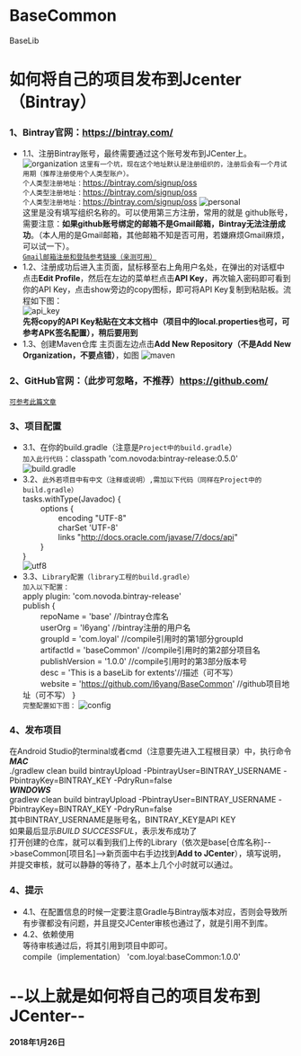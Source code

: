 # BaseCommon
BaseLib
# 如何将自己的项目发布到Jcenter（Bintray）
<!--##### 一、准备工作-->
### 1、Bintray官网：https://bintray.com/
* 1.1、注册Bintray账号，最终需要通过这个账号发布到JCenter上。
![organization](https://github.com/l6yang/BaseCommon/blob/master/images/organization.png?raw=true)
`这里有一个坑，现在这个地址默认是注册组织的，注册后会有一个月试用期（推荐注册使用个人类型账户）。`
<br>`个人类型注册地址：`https://bintray.com/signup/oss
<br>`个人类型注册地址：`https://bintray.com/signup/oss
<br>`个人类型注册地址：`https://bintray.com/signup/oss
![personal](https://github.com/l6yang/BaseCommon/blob/master/images/personal.png?raw=true)
<br>这里是没有填写组织名称的。可以使用第三方注册，常用的就是 github账号，需要注意：**如果github账号绑定的邮箱不是Gmail邮箱，Bintray无法注册成功**。（本人用的是Gmail邮箱，其他邮箱不知是否可用，若嫌麻烦Gmail麻烦，可以试一下）。
<br>[`Gmail邮箱注册和登陆参考链接（亲测可用）`](https://jingyan.baidu.com/article/36d6ed1f63b9831bce48837f.html)
* 1.2、注册成功后进入主页面，鼠标移至右上角用户名处，在弹出的对话框中点击**Edit Profile**，然后在左边的菜单栏点击**API Key**，再次输入密码即可看到你的API Key，点击show旁边的copy图标，即可将API Key复制到粘贴板。流程如下图：<br>
![api_key](https://github.com/l6yang/BaseCommon/blob/master/images/api_key.png?raw=true) 
<br>**先将copy的API Key粘贴在文本文档中（项目中的local.properties也可，可参考APK签名配置），稍后要用到**
* 1.3、创建Maven仓库
主页面左边点击**Add New Repository（不是Add New Organization，不要点错）**，如图
![maven](https://github.com/l6yang/BaseCommon/blob/master/images/maven.png?raw=true) 
### 2、GitHub官网：（此步可忽略，不推荐）https://github.com/
[`可参考此篇文章`](http://blog.csdn.net/p10010/article/details/51336332)
### 3、项目配置
* 3.1、在你的build.gradle（注意是`Project中的build.gradle`）
<br>`加入此行代码`：classpath 'com.novoda:bintray-release:0.5.0'
<br>![build.gradle](https://github.com/l6yang/BaseCommon/blob/master/images/build.png?raw=true)
* 3.2、`此外若项目中有中文（注释或说明）,需加以下代码（同样在Project中的build.gradle）`
<br>tasks.withType(Javadoc) {
<br>&nbsp;&nbsp;&nbsp;&nbsp;&nbsp;&nbsp;&nbsp;&nbsp;options {
<br>&nbsp;&nbsp;&nbsp;&nbsp;&nbsp;&nbsp;&nbsp;&nbsp;&nbsp;&nbsp;&nbsp;&nbsp;&nbsp;&nbsp;&nbsp;&nbsp;encoding "UTF-8"
<br>&nbsp;&nbsp;&nbsp;&nbsp;&nbsp;&nbsp;&nbsp;&nbsp;&nbsp;&nbsp;&nbsp;&nbsp;&nbsp;&nbsp;&nbsp;&nbsp;charSet 'UTF-8'
<br>&nbsp;&nbsp;&nbsp;&nbsp;&nbsp;&nbsp;&nbsp;&nbsp;&nbsp;&nbsp;&nbsp;&nbsp;&nbsp;&nbsp;&nbsp;&nbsp;links "http://docs.oracle.com/javase/7/docs/api"
<br>&nbsp;&nbsp;&nbsp;&nbsp;&nbsp;&nbsp;&nbsp;&nbsp;}<br>}
<br>![utf8](https://github.com/l6yang/BaseCommon/blob/master/images/utf8.png?raw=true)
* 3.3、`Library配置（library工程的build.gradle）`
<br>`加入以下配置：`
<br>apply plugin: 'com.novoda.bintray-release'
<br>publish {
<br>&nbsp;&nbsp;&nbsp;&nbsp;&nbsp;&nbsp;&nbsp;&nbsp;repoName = 'base'           //bintray仓库名
<br>&nbsp;&nbsp;&nbsp;&nbsp;&nbsp;&nbsp;&nbsp;&nbsp;userOrg = 'l6yang'           //bintray注册的用户名
<br>&nbsp;&nbsp;&nbsp;&nbsp;&nbsp;&nbsp;&nbsp;&nbsp;groupId = 'com.loyal'            //compile引用时的第1部分groupId
<br>&nbsp;&nbsp;&nbsp;&nbsp;&nbsp;&nbsp;&nbsp;&nbsp;artifactId = 'baseCommon'       //compile引用时的第2部分项目名
<br>&nbsp;&nbsp;&nbsp;&nbsp;&nbsp;&nbsp;&nbsp;&nbsp;publishVersion = '1.0.0'       //compile引用时的第3部分版本号
<br>&nbsp;&nbsp;&nbsp;&nbsp;&nbsp;&nbsp;&nbsp;&nbsp;desc = 'This is a baseLib for extents'//描述（可不写）
<br>&nbsp;&nbsp;&nbsp;&nbsp;&nbsp;&nbsp;&nbsp;&nbsp;website = 'https://github.com/l6yang/BaseCommon' //github项目地址（可不写）
}
<br>`完整配置如下图：`
![config](https://github.com/l6yang/BaseCommon/blob/master/images/config.png?raw=true)
### 4、发布项目
在Android Studio的terminal或者cmd（注意要先进入工程根目录）中，执行命令
<br>***MAC***
<br>./gradlew clean build bintrayUpload -PbintrayUser=BINTRAY_USERNAME -PbintrayKey=BINTRAY_KEY -PdryRun=false
<br>***WINDOWS***
<br>gradlew clean build bintrayUpload -PbintrayUser=BINTRAY_USERNAME -PbintrayKey=BINTRAY_KEY -PdryRun=false
<br>其中BINTRAY_USERNAME是账号名，BINTRAY_KEY是API KEY
<br>如果最后显示*BUILD SUCCESSFUL*，表示发布成功了
<br>打开创建的仓库，就可以看到我们上传的Library（依次是base[仓库名称]-->baseCommon[项目名]-->新页面中右手边找到**Add to JCenter**），填写说明，并提交审核，就可以静静的等待了，基本上几个小时就可以通过。
### 4、提示
* 4.1、在配置信息的时候一定要注意Gradle与Bintray版本对应，否则会导致所有步骤都没有问题，并且提交JCenter审核也通过了，就是引用不到库。
* 4.2、依赖使用
<br>等待审核通过后，将其引用到项目中即可。
<br>compile（implementation） 'com.loyal:baseCommon:1.0.0'
# --以上就是如何将自己的项目发布到JCenter--
**2018年1月26日**
